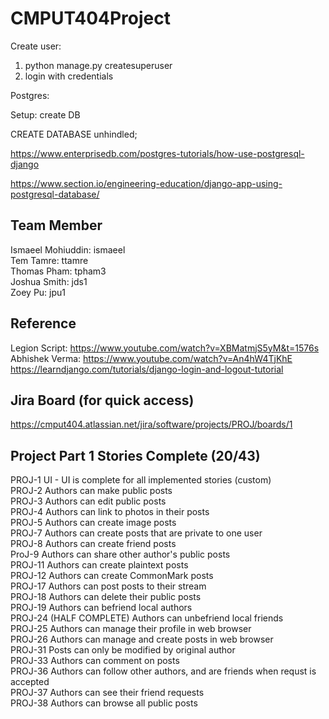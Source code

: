# CMPUT404Project

Create user:
1. python manage.py createsuperuser
2. login with credentials

Postgres:

Setup: create DB

CREATE DATABASE unhindled;

https://www.enterprisedb.com/postgres-tutorials/how-use-postgresql-django

https://www.section.io/engineering-education/django-app-using-postgresql-database/

## Team Member
Ismaeel Mohiuddin: ismaeel\
Tem Tamre: ttamre\
Thomas Pham: tpham3\
Joshua Smith: jds1\
Zoey Pu: jpu1

## Reference
Legion Script: https://www.youtube.com/watch?v=XBMatmjS5yM&t=1576s \
Abhishek Verma: https://www.youtube.com/watch?v=An4hW4TjKhE
https://learndjango.com/tutorials/django-login-and-logout-tutorial

## Jira Board (for quick access)
https://cmput404.atlassian.net/jira/software/projects/PROJ/boards/1 

## Project Part 1 Stories Complete (20/43) 
PROJ-1 UI - UI is complete for all implemented stories (custom)\
PROJ-2 Authors can make public posts\
PROJ-3 Authors can edit public posts\
PROJ-4 Authors can link to photos in their posts\
PROJ-5 Authors can create image posts\
PROJ-7 Authors can create posts that are private to one user\
PROJ-8 Authors can create friend posts\
ProJ-9 Authors can share other author's public posts\
PROJ-11 Authors can create plaintext posts\
PROJ-12 Authors can create CommonMark posts\
PROJ-17 Authors can post posts to their stream\
PROJ-18 Authors can delete their public posts\
PROJ-19 Authors can befriend local authors\
PROJ-24 (HALF COMPLETE) Authors can unbefriend local friends\
PROJ-25 Authors can manage their profile in web browser\
PROJ-26 Authors can manage and create posts in web browser\
PROJ-31 Posts can only be modified by original author\
PROJ-33 Authors can comment on posts\
PROJ-36 Authors can follow other authors, and are friends when requst is accepted\
PROJ-37 Authors can see their friend requests\
PROJ-38 Authors can browse all public posts
